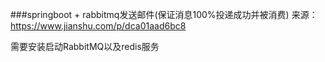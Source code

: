 ###springboot + rabbitmq发送邮件(保证消息100%投递成功并被消费)
来源：https://www.jianshu.com/p/dca01aad6bc8

需要安装启动RabbitMQ以及redis服务
